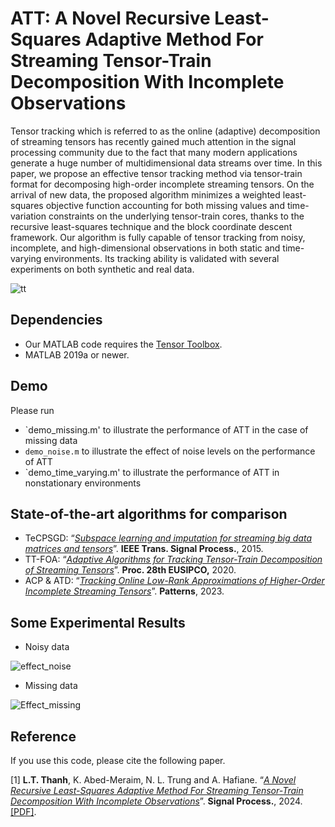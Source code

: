 # ATT: A Novel Recursive Least-Squares Adaptive Method For Streaming Tensor-Train Decomposition With Incomplete Observations

Tensor tracking which is referred to as the online (adaptive) decomposition of streaming tensors has recently gained much attention in the signal processing community due to the
fact that many modern applications generate a huge number of multidimensional data streams over time. In this paper, we propose an effective tensor tracking method via tensor-train
format for decomposing high-order incomplete streaming tensors. On the arrival of new data, the proposed algorithm minimizes a weighted least-squares objective function accounting for both
missing values and time-variation constraints on the underlying tensor-train cores, thanks to the recursive least-squares technique and the block coordinate descent framework. Our algorithm is
fully capable of tensor tracking from noisy, incomplete, and high-dimensional observations in both static and time-varying environments. Its tracking ability is validated with several experiments
on both synthetic and real data.

![tt](https://user-images.githubusercontent.com/26319211/175497122-8f6900e5-740f-4231-97a3-4556114188e7.PNG)


## Dependencies 
+ Our MATLAB code requires the [Tensor Toolbox](http://www.tensortoolbox.org/).
+ MATLAB 2019a or newer.

## Demo
Please run
+ `demo_missing.m' to illustrate the performance of ATT in the case of missing data
+ `demo_noise.m` to illustrate the effect of noise levels on the performance of ATT
+ `demo_time_varying.m' to illustrate the performance of ATT in nonstationary environments

## State-of-the-art algorithms for comparison
+ TeCPSGD: “[*Subspace learning and imputation for streaming big data matrices and tensors*](https://ieeexplore.ieee.org/document/7072498)”. **IEEE Trans. Signal Process.**, 2015.
+ TT-FOA:  “[*Adaptive Algorithms for Tracking Tensor-Train Decomposition of Streaming Tensors*](https://ieeexplore.ieee.org/document/9287780)”. **Proc. 28th EUSIPCO,** 2020.
+ ACP & ATD:  “[*Tracking Online Low-Rank Approximations of Higher-Order Incomplete Streaming Tensors*](https://www.cell.com/patterns/fulltext/S2666-3899(23)00104-6)”. **Patterns**, 2023.

## Some Experimental Results

+ Noisy data

![effect_noise](https://user-images.githubusercontent.com/26319211/175498006-a9163a09-109e-4a22-97a7-4f4cee2e0c33.PNG)

+ Missing data

![Effect_missing](https://user-images.githubusercontent.com/26319211/175498143-2b895bb9-cd76-47ce-8e93-f18f04ed7b30.PNG)


## Reference

If you use this code, please cite the following paper.

[1] **L.T. Thanh**, K. Abed-Meraim, N. L. Trung and A. Hafiane. “[*A Novel Recursive Least-Squares Adaptive Method For Streaming Tensor-Train Decomposition With Incomplete Observations*](https://www.sciencedirect.com/science/article/pii/S0165168423003717)”. **Signal Process.**, 2024. [[PDF]](https://thanhtbt.github.io/files/2023_SP_ATT.pdf).
